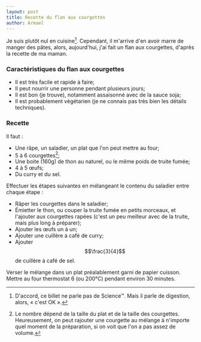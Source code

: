 ```yaml
---
layout: post
title: Recette du flan aux courgettes
author: Armael
---
```


Je suis plutôt nul en cuisine[^1]. Cependant, il m'arrive d'en avoir marre de
manger des pâtes, alors, aujourd'hui, j'ai fait un flan aux courgettes, d'après
la recette de ma maman.

### Caractéristiques du flan aux courgettes

- Il est très facile et rapide à faire;
- Il peut nourrir une personne pendant plusieurs jours;
- Il est bon (je trouve), notamment assaisonné avec de la sauce soja;
- Il est probablement végétarien (je ne connais pas très bien les détails
  techniques).

### Recette

Il faut :

- Une râpe, un saladier, un plat que l'on peut mettre au four;
- 5 à 6 courgettes[^2];
- Une boite (160g) de thon au naturel, ou le même poids de truite fumée;
- 4 à 5 œufs;
- Du curry et du sel.

Effectuer les étapes suivantes en mélangeant le contenu du saladier entre chaque
étape :

- Râper les courgettes dans le saladier;
- Émietter le thon, ou couper la truite fumée en petits morceaux, et l'ajouter
  aux courgettes rapées (c'est un peu meilleur avec de la truite, mais plus long
  à préparer);
- Ajouter les œufs un à un;
- Ajouter une cuillère à café de curry;
- Ajouter $$\frac{3}{4}$$ de cuillère à café de sel.

Verser le mélange dans un plat préalablement garni de papier cuisson. Mettre au
four thermostat 6 (ou 200°C) pendant environ 30 minutes.

[^1]: D'accord, ce billet ne parle pas de Science™. Mais il parle de digestion,
alors, « c'est OK ».

[^2]: Le nombre dépend de la taille du plat et de la taille des
courgettes. Heureusement, on peut rajouter une courgette au mélange à n'importe
quel moment de la préparation, si on voit que l'on a pas assez de volume.
